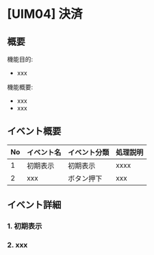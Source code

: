 # [UIM04] 決済

## 概要

機能目的:

- xxx

機能概要:

- xxx
- xxx

## イベント概要

| No | イベント名     | イベント分類 | 処理説明                                |
|----|-----------|--------|-------------------------------------|
| 1  | 初期表示      | 初期表示   | xxxx |
| 2  | xxx  | ボタン押下  | xxx                  |

## イベント詳細

### 1. 初期表示

### 2. xxx
